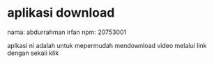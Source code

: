 # aplikasi download

nama: abdurrahman irfan
npm: 20753001

aplkasi ni adalah untuk mepermudah mendownload video melalui link dengan sekali klik
